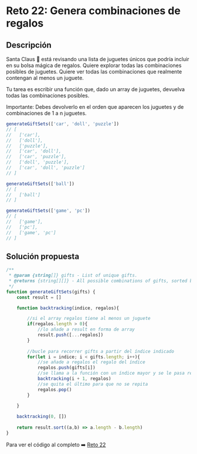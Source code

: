 # Reto 22: Genera combinaciones de regalos
## Descripción
Santa Claus 🎅 está revisando una lista de juguetes únicos que podría incluir en su bolsa mágica de regalos. Quiere explorar todas las combinaciones posibles de juguetes. Quiere ver todas las combinaciones que realmente contengan al menos un juguete.

Tu tarea es escribir una función que, dado un array de juguetes, devuelva todas las combinaciones posibles.

Importante: Debes devolverlo en el orden que aparecen los juguetes y de combinaciones de 1 a n juguetes.

```js
generateGiftSets(['car', 'doll', 'puzzle'])
// [
//   ['car'],
//   ['doll'],
//   ['puzzle'],
//   ['car', 'doll'],
//   ['car', 'puzzle'],
//   ['doll', 'puzzle'],
//   ['car', 'doll', 'puzzle']
// ]

generateGiftSets(['ball'])
// [
//   ['ball']
// ]

generateGiftSets(['game', 'pc'])
// [
//   ['game'],
//   ['pc'],
//   ['game', 'pc']
// ]

```


## Solución propuesta

```js
/**
 * @param {string[]} gifts - List of unique gifts.
 * @returns {string[][]} - All possible combinations of gifts, sorted by length.
 */
function generateGiftSets(gifts) {
    const result = []

    function backtracking(indice, regalos){

        //si el array regalos tiene al menos un juguete
        if(regalos.length > 0){
            //lo añade a result en forma de array
            result.push([...regalos])
        }
        
        //bucle para recorrer gifts a partir del índice indicado
        for(let i = indice; i < gifts.length; i++){
            //se añade a regalos el regalo del índice
            regalos.push(gifts[i])
            //se llama a la función con un índice mayor y se le pasa regalos
            backtracking(i + 1, regalos)
            //se quita el último para que no se repita
            regalos.pop()
        }
    
    }

    backtracking(0, [])
    
    return result.sort((a,b) => a.length - b.length)
}

```

Para ver el código al completo :arrow_right:
[Reto 22](https://github.com/Sara-404/adventjs-2024/blob/main/reto22.js)